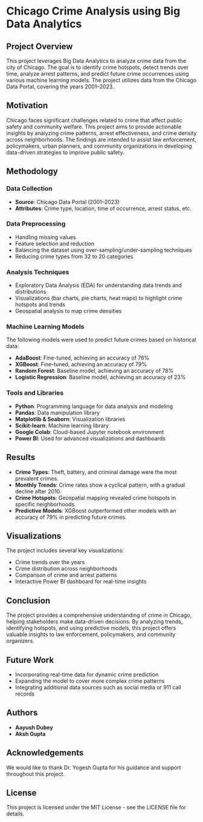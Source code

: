 # Chicago Crime Analysis using Big Data Analytics

## Project Overview
This project leverages Big Data Analytics to analyze crime data from the city of Chicago. The goal is to identify crime hotspots, detect trends over time, analyze arrest patterns, and predict future crime occurrences using various machine learning models. The project utilizes data from the Chicago Data Portal, covering the years 2001–2023.

## Motivation
Chicago faces significant challenges related to crime that affect public safety and community welfare. This project aims to provide actionable insights by analyzing crime patterns, arrest effectiveness, and crime density across neighborhoods. The findings are intended to assist law enforcement, policymakers, urban planners, and community organizations in developing data-driven strategies to improve public safety.

## Methodology
### Data Collection
- **Source**: Chicago Data Portal (2001–2023)
- **Attributes**: Crime type, location, time of occurrence, arrest status, etc.

### Data Preprocessing
- Handling missing values
- Feature selection and reduction
- Balancing the dataset using over-sampling/under-sampling techniques
- Reducing crime types from 32 to 20 categories

### Analysis Techniques
- Exploratory Data Analysis (EDA) for understanding data trends and distributions
- Visualizations (bar charts, pie charts, heat maps) to highlight crime hotspots and trends
- Geospatial analysis to map crime densities

### Machine Learning Models
The following models were used to predict future crimes based on historical data:
- **AdaBoost**: Fine-tuned, achieving an accuracy of 76%
- **XGBoost**: Fine-tuned, achieving an accuracy of 79%
- **Random Forest**: Baseline model, achieving an accuracy of 78%
- **Logistic Regression**: Baseline model, achieving an accuracy of 23%

### Tools and Libraries
- **Python**: Programming language for data analysis and modeling
- **Pandas**: Data manipulation library
- **Matplotlib & Seaborn**: Visualization libraries
- **Scikit-learn**: Machine learning library
- **Google Colab**: Cloud-based Jupyter notebook environment
- **Power BI**: Used for advanced visualizations and dashboards

## Results
- **Crime Types**: Theft, battery, and criminal damage were the most prevalent crimes.
- **Monthly Trends**: Crime rates show a cyclical pattern, with a gradual decline after 2010.
- **Crime Hotspots**: Geospatial mapping revealed crime hotspots in specific neighborhoods.
- **Predictive Models**: XGBoost outperformed other models with an accuracy of 79% in predicting future crimes.

## Visualizations
The project includes several key visualizations:
- Crime trends over the years
- Crime distribution across neighborhoods
- Comparison of crime and arrest patterns
- Interactive Power BI dashboard for real-time insights

## Conclusion
The project provides a comprehensive understanding of crime in Chicago, helping stakeholders make data-driven decisions. By analyzing trends, identifying hotspots, and using predictive models, this project offers valuable insights to law enforcement, policymakers, and community organizers.

## Future Work
- Incorporating real-time data for dynamic crime prediction
- Expanding the model to cover more complex crime patterns
- Integrating additional data sources such as social media or 911 call records

## Authors
- **Aayush Dubey**
- **Aksh Gupta**

## Acknowledgements
We would like to thank Dr. Yogesh Gupta for his guidance and support throughout this project.

## License
This project is licensed under the MIT License - see the LICENSE file for details.
